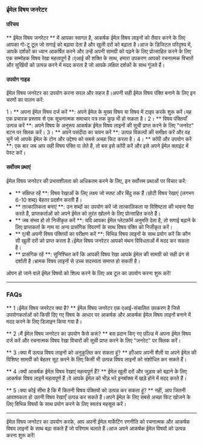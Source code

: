 ### ईमेल विषय जनरेटर

#### परिचय
** ईमेल विषय जनरेटर ** में आपका स्वागत है, आकर्षक ईमेल विषय लाइनों को तैयार करने के लिए आपका गो-टू टूल जो सगाई को बढ़ावा देता है और खुली दरों को बढ़ाता है।आज के डिजिटल परिदृश्य में, आपके दर्शकों का ध्यान आकर्षित करने और उन्हें अपनी सामग्री को पढ़ने के लिए प्रोत्साहित करने के लिए एक सम्मोहक विषय रेखा महत्वपूर्ण है।एआई की शक्ति के साथ, हमारा उपकरण आपको रचनात्मक विचारों और सुर्खियों को उत्पन्न करने में मदद करता है जो आपके लक्षित दर्शकों के साथ गूंजते हैं।

#### उपयोग गाइड
ईमेल विषय जनरेटर का उपयोग करना सरल और सहज है।अपनी सही ईमेल विषय पंक्ति बनाने के लिए इन चरणों का पालन करें:

1। ** अपना ईमेल विषय दर्ज करें **: अपने ईमेल के मुख्य विषय या विषय में टाइप करके शुरू करें।यह एक प्रचारक प्रस्ताव से एक सूचनात्मक समाचार पत्र तक कुछ भी हो सकता है।
2। ** विषय पंक्तियाँ उत्पन्न करें **: अपने विषय के अनुरूप आकर्षक ईमेल विषय लाइनों की सूची प्राप्त करने के लिए "जनरेट" बटन पर क्लिक करें।
3। ** अपने पसंदीदा का चयन करें **: उत्पन्न विकल्पों की समीक्षा करें और वह चुनें जो आपके ईमेल के टोन और उद्देश्य को सबसे अच्छा फिट करता है।
4। ** कॉपी और उपयोग करें **: एक बार जब आप सही विषय पंक्ति पा लेते हैं, तो बस इसे कॉपी करें और इसे अपने ईमेल क्लाइंट में पेस्ट करें।

#### सर्वोत्तम प्रथाएं
ईमेल विषय जनरेटर की प्रभावशीलता को अधिकतम करने के लिए, इन सर्वोत्तम प्रथाओं पर विचार करें:

- ** संक्षिप्त रहें **: विषय रेखाओं के लिए लक्ष्य जो स्पष्ट और बिंदु तक हैं।छोटी विषय रेखाएं (लगभग 6-10 शब्द) बेहतर प्रदर्शन करती हैं।
- ** तात्कालिकता बनाएं **: उन शब्दों का उपयोग करें जो तात्कालिकता या विशिष्टता की भावना पैदा करते हैं, प्राप्तकर्ताओं को अपने ईमेल को तुरंत खोलने के लिए प्रोत्साहित करते हैं।
- ** जब संभव हो तो निजीकृत करें **: यदि आपका ईमेल प्लेटफ़ॉर्म अनुमति देता है, तो सगाई बढ़ाने के लिए प्राप्तकर्ता के नाम या अन्य प्रासंगिक विवरणों के साथ विषय पंक्ति को निजीकृत करें।
- ** ए/बी अपनी विषय पंक्तियों का परीक्षण करें **: विभिन्न विषय लाइनों के साथ प्रयोग करें कि कौन सी खुली दरों को प्राप्त करता है।ईमेल विषय जनरेटर आपको मंथन विविधताओं में मदद कर सकता है।
- ** प्रासंगिक रहें **: सुनिश्चित करें कि आपकी विषय रेखा आपके ईमेल की सामग्री को सही ढंग से दर्शाती है।भ्रामक विषय लाइनों से उच्च सदस्यता समाप्त हो सकती है।

ओपन हो जाने वाले ईमेल विषयों को शिल्प करने के लिए अब टूल का उपयोग करना शुरू करें!

---

### FAQs

** 1।ईमेल विषय जनरेटर क्या है? **
ईमेल विषय जनरेटर एक एआई-संचालित उपकरण है जिसे उपयोगकर्ताओं को किसी दिए गए विषय के आधार पर आकर्षक और आकर्षक ईमेल विषय लाइनों बनाने में मदद करने के लिए डिज़ाइन किया गया है।

** 2।मैं ईमेल विषय जनरेटर का उपयोग कैसे करूं? **
बस प्रदान किए गए फ़ील्ड में अपना ईमेल विषय दर्ज करें और रचनात्मक विषय रेखा विचारों की सूची प्राप्त करने के लिए "जनरेट" पर क्लिक करें।

** 3।क्या मैं उत्पन्न विषय लाइनों को अनुकूलित कर सकता हूं? **
हाँ!आप अपनी शैली या अपने ईमेल की विशिष्ट सामग्री को बेहतर सूट करने के लिए किसी भी उत्पन्न विषय लाइनों को संशोधित कर सकते हैं।

** 4।क्यों आकर्षक ईमेल विषय रेखाएं महत्वपूर्ण हैं? **
ईमेल खुली दरों और जुड़ाव को बढ़ाने के लिए आकर्षक विषय लाइनें महत्वपूर्ण हैं।वे आपके ईमेल को भीड़ भरे इनबॉक्स में खड़े होने में मदद करते हैं।

** 5।क्या कोई सीमा है कि मैं कितनी विषय पंक्तियों को उत्पन्न कर सकता हूं? **
नहीं, आप जितनी आवश्यकता हो उतनी विषय रेखाएँ उत्पन्न कर सकते हैं।अपने ईमेल के लिए सबसे अच्छा फिट खोजने के लिए विभिन्न विषयों के साथ प्रयोग करने के लिए स्वतंत्र महसूस करें।

---

ईमेल विषय जनरेटर का उपयोग करके, आप अपनी ईमेल मार्केटिंग रणनीति को रचनात्मक और आकर्षक विषय लाइनों के साथ बढ़ा सकते हैं जो परिणाम चलाते हैं।आज अपने आकर्षक ईमेल विषयों को उत्पन्न करना शुरू करें!